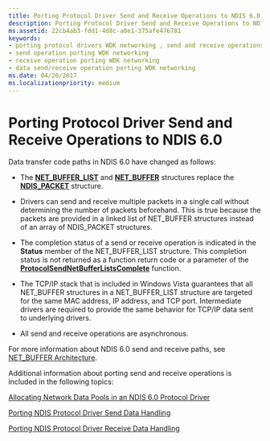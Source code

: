 ```yaml
---
title: Porting Protocol Driver Send and Receive Operations to NDIS 6.0
description: Porting Protocol Driver Send and Receive Operations to NDIS 6.0
ms.assetid: 22cb4ab3-fdd1-4d8c-a0e1-375afe476781
keywords:
- porting protocol drivers WDK networking , send and receive operations
- send operation porting WDK networking
- receive operation porting WDK networking
- data send/receive operation porting WDK networking
ms.date: 04/20/2017
ms.localizationpriority: medium
---
```


# Porting Protocol Driver Send and Receive Operations to NDIS 6.0





Data transfer code paths in NDIS 6.0 have changed as follows:

-   The [**NET\_BUFFER\_LIST**](https://msdn.microsoft.com/library/windows/hardware/ff568388) and [**NET\_BUFFER**](https://msdn.microsoft.com/library/windows/hardware/ff568376) structures replace the [**NDIS\_PACKET**](https://msdn.microsoft.com/library/windows/hardware/ff557086) structure.

-   Drivers can send and receive multiple packets in a single call without determining the number of packets beforehand. This is true because the packets are provided in a linked list of NET\_BUFFER structures instead of an array of NDIS\_PACKET structures.

-   The completion status of a send or receive operation is indicated in the **Status** member of the NET\_BUFFER\_LIST structure. This completion status is not returned as a function return code or a parameter of the [**ProtocolSendNetBufferListsComplete**](https://msdn.microsoft.com/library/windows/hardware/ff570268) function.

-   The TCP/IP stack that is included in Windows Vista guarantees that all NET\_BUFFER structures in a NET\_BUFFER\_LIST structure are targeted for the same MAC address, IP address, and TCP port. Intermediate drivers are required to provide the same behavior for TCP/IP data sent to underlying drivers.

-   All send and receive operations are asynchronous.

For more information about NDIS 6.0 send and receive paths, see [NET\_BUFFER Architecture](net-buffer-architecture.md).

Additional information about porting send and receive operations is included in the following topics:

[Allocating Network Data Pools in an NDIS 6.0 Protocol Driver](allocating-network-data-pools-in-an-ndis-6-0-protocol-driver.md)

[Porting NDIS Protocol Driver Send Data Handling](porting-ndis-protocol-driver-send-data-handling.md)

[Porting NDIS Protocol Driver Receive Data Handling](porting-ndis-protocol-driver-receive-data-handling.md)

 

 





